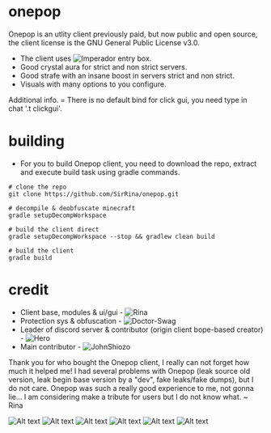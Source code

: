 # onepop
Onepop is an utlity client previously paid, but now public and open source, the client license is the GNU General Public License v3.0.

* The client uses ![Imperador](https://github.com/MrsRina/Imperador-Widgets) entry box.
* Good crystal aura for strict and non strict servers.
* Good strafe with an insane boost in servers strict and non strict.
* Visuals with many options to you configure.

Additional info.
= There is no default bind for click gui, you need type in chat '.t clickgui'.

# building
- For you to build Onepop client, you need to download the repo, extract and execute build task using gradle commands.

```
# clone the repo
git clone https://github.com/SirRina/onepop.git

# decompile & deobfuscate minecraft
gradle setupDecompWorkspace

# build the client direct
gradle setupDecompWorkspace --stop && gradlew clean build

# build the client
gradle build
```

# credit
- Client base, modules & ui/gui - ![Rina](https://github.com/MrsRina)
- Protection sys & obfuscation - ![Doctor-Swag](https://github.com/doctor-swag)
- Leader of discord server & contributor (origin client bope-based creator) - ![Hero](https://github.com/HeroGlaucoP)
- Main contributor - ![JohnShiozo](https://github.com/JohnShiozo)

 Thank you for who bought the Onepop client, I really can not forget how much it helped me!
 I had several problems with Onepop (leak source old version, leak begin base version by a "dev", fake leaks/fake dumps), but I do not care.
 Onepop was such a really good experience to me, not gonna lie... I am considering make a tribute for users but I do not know what.
 ~ Rina

![Alt text](/splash/splash_1.png?raw=true)
![Alt text](/splash/splash_2.png?raw=true)
![Alt text](/splash/splash_3.png?raw=true)
![Alt text](/splash/splash_4.png?raw=true)
![Alt text](/splash/splash_5.png?raw=true)
![Alt text](/splash/splash_6.png?raw=true)
